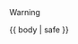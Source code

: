 <div class="textblock warning">
    <div class="textblock-heading warning-heading">Warning</div>
    <p class="textblock-text warning-text">
        {{ body | safe }}
    </p>
</div>
